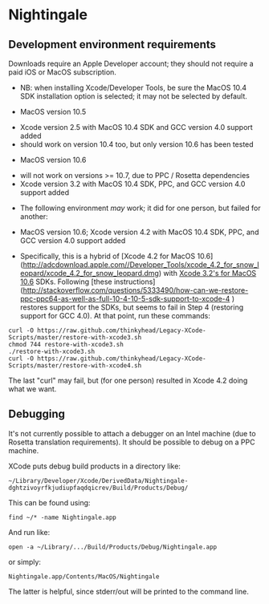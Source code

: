 Nightingale
===========

Development environment requirements
------------------------------------
Downloads require an Apple Developer account; they should not require a paid iOS or MacOS subscription.
 - NB: when installing Xcode/Developer Tools, be sure the MacOS 10.4 SDK installation option is selected; it may not be selected by default.

* MacOS version 10.5
 - Xcode version 2.5 with MacOS 10.4 SDK and GCC version 4.0 support added
 - should work on version 10.4 too, but only version 10.6 has been tested

* MacOS version 10.6
 - will not work on versions >= 10.7, due to PPC / Rosetta dependencies
 - Xcode version 3.2 with MacOS 10.4 SDK, PPC, and GCC version 4.0 support added
* The following environment _may_ work; it did for one person, but failed for another:

* MacOS version 10.6; Xcode version 4.2 with MacOS 10.4 SDK, PPC, and GCC version 4.0 support added 
 - Specifically, this is a hybrid of [Xcode 4.2 for MacOS 10.6] (http://adcdownload.apple.com//Developer_Tools/xcode_4.2_for_snow_leopard/xcode_4.2_for_snow_leopard.dmg)
 with [Xcode 3.2's for MacOS 10.6](http://adcdownload.apple.com//Developer_Tools/xcode_3.2.6_and_ios_sdk_4.3__final/xcode_3.2.6_and_ios_sdk_4.3.dmg) SDKs.
 Following [these instructions] (http://stackoverflow.com/questions/5333490/how-can-we-restore-ppc-ppc64-as-well-as-full-10-4-10-5-sdk-support-to-xcode-4
) restores support for the SDKs, but seems to fail in Step 4 (restoring support for GCC 4.0). At that point, run these commands:

```
curl -O https://raw.github.com/thinkyhead/Legacy-XCode-Scripts/master/restore-with-xcode3.sh
chmod 744 restore-with-xcode3.sh
./restore-with-xcode3.sh
curl -O https://raw.github.com/thinkyhead/Legacy-XCode-Scripts/master/restore-with-xcode4.sh
```

The last "curl" may fail, but (for one person) resulted in Xcode 4.2 doing what we want.


Debugging
---------
It's not currently possible to attach a debugger on an Intel machine (due to Rosetta translation requirements).  It should be possible to debug on a PPC machine.

XCode puts debug build products in a directory like:

`~/Library/Developer/Xcode/DerivedData/Nightingale-dghtzivoyrfkjudiupfaqdqicrev/Build/Products/Debug/`

This can be found using:

`find ~/* -name Nightingale.app`

And run like:

`open -a ~/Library/.../Build/Products/Debug/Nightingale.app`

or simply:

`Nightingale.app/Contents/MacOS/Nightingale`

The latter is helpful, since stderr/out will be printed to the command line.

